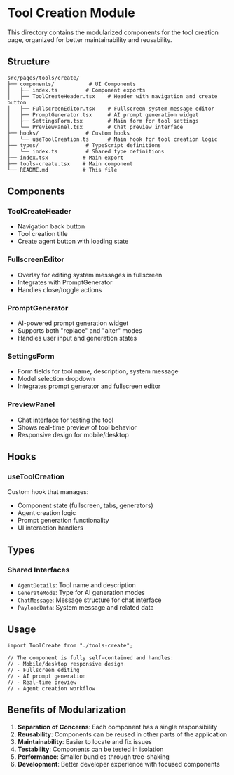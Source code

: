 # Tool Creation Module

This directory contains the modularized components for the tool creation page, organized for better maintainability and reusability.

## Structure

```
src/pages/tools/create/
├── components/           # UI Components
│   ├── index.ts         # Component exports
│   ├── ToolCreateHeader.tsx    # Header with navigation and create button
│   ├── FullscreenEditor.tsx    # Fullscreen system message editor
│   ├── PromptGenerator.tsx     # AI prompt generation widget
│   ├── SettingsForm.tsx        # Main form for tool settings
│   └── PreviewPanel.tsx        # Chat preview interface
├── hooks/               # Custom hooks
│   └── useToolCreation.ts      # Main hook for tool creation logic
├── types/               # TypeScript definitions
│   └── index.ts         # Shared type definitions
├── index.tsx           # Main export
├── tools-create.tsx    # Main component
└── README.md           # This file
```

## Components

### ToolCreateHeader

- Navigation back button
- Tool creation title
- Create agent button with loading state

### FullscreenEditor

- Overlay for editing system messages in fullscreen
- Integrates with PromptGenerator
- Handles close/toggle actions

### PromptGenerator

- AI-powered prompt generation widget
- Supports both "replace" and "alter" modes
- Handles user input and generation states

### SettingsForm

- Form fields for tool name, description, system message
- Model selection dropdown
- Integrates prompt generator and fullscreen editor

### PreviewPanel

- Chat interface for testing the tool
- Shows real-time preview of tool behavior
- Responsive design for mobile/desktop

## Hooks

### useToolCreation

Custom hook that manages:

- Component state (fullscreen, tabs, generators)
- Agent creation logic
- Prompt generation functionality
- UI interaction handlers

## Types

### Shared Interfaces

- `AgentDetails`: Tool name and description
- `GenerateMode`: Type for AI generation modes
- `ChatMessage`: Message structure for chat interface
- `PayloadData`: System message and related data

## Usage

```tsx
import ToolCreate from "./tools-create";

// The component is fully self-contained and handles:
// - Mobile/desktop responsive design
// - Fullscreen editing
// - AI prompt generation
// - Real-time preview
// - Agent creation workflow
```

## Benefits of Modularization

1. **Separation of Concerns**: Each component has a single responsibility
2. **Reusability**: Components can be reused in other parts of the application
3. **Maintainability**: Easier to locate and fix issues
4. **Testability**: Components can be tested in isolation
5. **Performance**: Smaller bundles through tree-shaking
6. **Development**: Better developer experience with focused components
